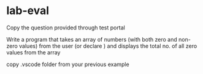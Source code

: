 # lab-eval


Copy the question provided through test portal

Write a program that takes an array of numbers (with both zero and non-zero values) from the user (or declare ) and displays the total no. of all zero values from the array


copy .vscode folder from your previous example
